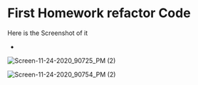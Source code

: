 # First Homework refactor Code 

Here is the Screenshot of it

* 
![Screen-11-24-2020_90725_PM (2)](https://user-images.githubusercontent.com/65261399/100188490-29268480-2e9f-11eb-94bf-927be99fe5fe.png)

![Screen-11-24-2020_90754_PM (2)](https://user-images.githubusercontent.com/65261399/100188515-3a6f9100-2e9f-11eb-9fb9-1595f906d482.png)
